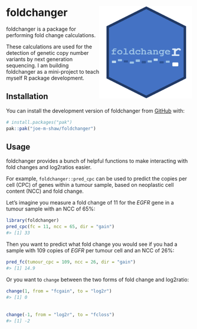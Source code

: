 
<!-- README.md is generated from README.Rmd. Please edit that file -->

# foldchanger <img src="man/figures/logo.png" align="right" height="250" alt="" />

<!-- badges: start -->
<!-- badges: end -->

foldchanger is a package for performing fold change calculations.

These calculations are used for the detection of genetic copy number
variants by next generation sequencing. I am building foldchanger as a
mini-project to teach myself R package development.

## Installation

You can install the development version of foldchanger from
[GitHub](https://github.com/) with:

``` r
# install.packages("pak")
pak::pak("joe-m-shaw/foldchanger")
```

## Usage

foldchanger provides a bunch of helpful functions to make interacting
with fold changes and log2ratios easier.

For example, `foldchanger::pred_cpc` can be used to predict the copies
per cell (CPC) of genes within a tumour sample, based on neoplastic cell
content (NCC) and fold change.

Let’s imagine you measure a fold change of 11 for the *EGFR* gene in a
tumour sample with an NCC of 65%:

``` r
library(foldchanger)
pred_cpc(fc = 11, ncc = 65, dir = "gain")
#> [1] 33
```

Then you want to predict what fold change you would see if you had a
sample with 109 copies of *EGFR* per tumour cell and an NCC of 26%:

``` r
pred_fc(tumour_cpc = 109, ncc = 26, dir = "gain")
#> [1] 14.9
```

Or you want to `change` between the two forms of fold change and
log2ratio:

``` r
change(1, from = "fcgain", to = "log2r")
#> [1] 0
```

``` r

change(-1, from = "log2r", to = "fcloss")
#> [1] -2
```
